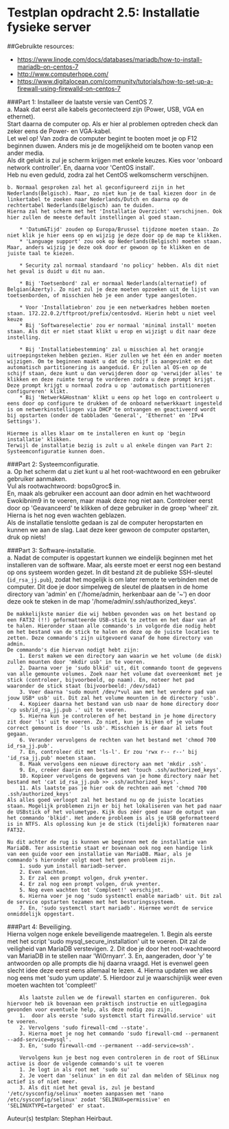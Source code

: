 # Testplan opdracht 2.5: Installatie fysieke server

##Gebruikte resources:
* https://www.linode.com/docs/databases/mariadb/how-to-install-mariadb-on-centos-7
* http://www.computerhope.com/
* https://www.digitalocean.com/community/tutorials/how-to-set-up-a-firewall-using-firewalld-on-centos-7

###Part 1: Installeer de laatste versie van CentOS 7.  
    a. Maak dat eerst alle kabels gecontecteerd zijn (Power, USB, VGA en ethernet).  
    Start daarna de computer op. Als er hier al problemen optreden check dan zeker eens de Power- en VGA-kabel.  
    Let wel op! Van zodra de computer begint te booten moet je op F12 beginnen duwen. Anders mis je de mogelijkheid om te booten vanop een ander media.  
    Als dit gelukt is zul je scherm krijgen met enkele keuzes. Kies voor 'onboard network controller'. En, daarna voor 'CentOS install'.  
    Heb nu even geduld, zodra zal het CentOS welkomscherm verschijnen.  
    
    b. Normaal gesproken zal het al geconfigureerd zijn in het Nederlands(Belgisch). Maar, zo niet kun je de taal kiezen door in de linkertabel te zoeken naar Nederlands/Dutch en daarna op de rechtertabel Nederlands(Belgisch) aan te duiden.  
    Hierna zal het scherm met het 'Installatie Overzicht' verschijnen. Ook hier zullen de meeste default instellingen al goed staan.  
    
        * 'Datum&Tijd' zouden op Europa/Brussel tijdzone moeten staan. Zo niet klik je hier eens op en wijzig je deze door op de map te klikken.
        * 'Language support' zou ook op Nederlands(Belgisch) moeten staan. Maar, anders wijzig je deze ook door er gewoon op te klikken en de juiste taal te kiezen.
        
        * Security zal normaal standaard 'no policy' hebben. Als dit niet het geval is duidt u dit nu aan.
        
        * Bij 'Toetsenbord' zal er normaal Nederlands(alternatief) of Belgian(Azerty). Zo niet zul je deze moeten opzoeken uit de lijst van toetsenborden, of misschien heb je een ander type aangesloten.  
        
        * Voor 'Installatiebron' zou je een netwerkadres hebben moeten staan. 172.22.0.2/tftproot/prefix/centosdvd. Hierin hebt u niet veel keuze
        * Bij 'Softwareselectie' zou er normaal 'minimal install' moeten staan. Als dit er niet staat klikt u erop en wijzigt u dit naar deze instelling.
        
        * Bij 'Installatiebestemming' zal u misschien al het orangje uitroepingsteken hebben gezien. Hier zullen we het één en ander moeten wijzigen. Om te beginnen maakt u dat de schijf is aangevinkt en dat automatisch partitionering is aangeduid. Er zullen al OS-en op de schijf staan, deze kunt u dan verwijderen door op 'verwijder alles' te klikken en deze ruimte terug te vorderen zodra u deze prompt krijgt. Deze prompt krijgt u normaal zodra u op 'automatisch partitioneren configureren' klikt.
        * Bij 'Netwerk&Hostnam' klikt u eens op het logo en controleert u eens door op configure te drukken of de onboard netwerkkaart ingesteld is om netwerkinstellingen via DHCP te ontvangen en geactiveerd wordt bij opstarten (onder de tabbladen 'General', 'Ethernet' en 'IPv4 Settings').
        
    Hiermee is alles klaar om te installeren en kunt op 'begin installatie' klikken.  
    Terwijl de installatie bezig is zult u al enkele dingen van Part 2: Systeemconfiguratie kunnen doen.  
        
###Part 2: Systeemconfiguratie.  
    a. Op het scherm dat u ziet kunt u al het root-wachtwoord en een gebruiker gebruiker aanmaken.  
    Vul als rootwachtwoord: bops0groc$ in.  
    En, maak als gebruiker een account aan door admin en het wachtwoord Ewokibnim9 in te voeren, maar maak deze nog niet aan. Controleer eerst door op 'Geavanceerd' te klikken of deze gebruiker in de groep 'wheel' zit. 
    Hierna is het nog even wachten geblazen.  
    Als de installatie tenslotte gedaan is zal de computer heropstarten en kunnen we aan de slag. Laat deze keer gewoon de computer opstarten, druk op niets!  

###Part 3: Software-installatie.  
    a. Nadat de computer is opgestart kunnen we eindelijk beginnen met het installeren van de software. Maar, als eerste moet er eerst nog een bestand op ons systeem worden gezet. In dit bestand zit de publieke SSH-sleutel (`id_rsa_jj.pub`), zodat het mogelijk is om later remote te verbinden met de computer. Dit doe je door simpelweg de sleutel de plaatsen in de home directory van 'admin' en ('/home/admin, herkenbaar aan de '~') en door deze ook te steken in de map '/home/admin/.ssh/authorized_keys'.  
    
    De makkelijkste manier die wij hebben gevonden was om het bestand op een FAT32 (!!) geformatteerde USB-stick te zetten en het daar van af te halen. Hieronder staan alle commando's in volgorde die nodig hebt om het bestand van de stick te halen en deze op de juiste locaties te zetten. Deze commando's zijn uitgevoerd vanaf de home directory van admin.  
    De commando's die hiervan nodigt hebt zijn:  
        1. Eerst maken we een directory aan waarin we het volume (de disk) zullen mounten door 'mkdir usb' in te voeren.
        2. Daarna voer je 'sudo blkid' uit, dit commando toont de gegevens van alle gemounte volumes. Zoek naar het volume dat overeenkomt met je stick (controleer, bijvoorbeeld, op naam). En, noteer het pad waaronder de stick staat (bijvoorbeeld: /dev/sda1)
        3. Voer daarna 'sudo mount /dev/*vul aan met het verdere pad van jouw USB* usb' uit. Dit zal het volume mounten in de directory 'usb'.
        4. Kopieer daarna het bestand van usb naar de home directory door 'cp usb/id_rsa_jj.pub .' uit te voeren.
        5. Hierna kun je controleren of het bestand in je home directory zit door 'ls' uit te voeren. Zo niet, kun je kijken of je volume correct gemount is door 'ls usb'. Misschien is er daar al iets fout gegaan.
        6. Verander vervolgens de rechten van het bestand met 'chmod 700 id_rsa_jj.pub'.
        7. En, controleer dit met 'ls-l'. Er zou 'rwx r-- r--' bij 'id_rsa_jj.pub' moeten staan.
        8. Maak vervolgens een nieuwe directory aan met 'mkdir .ssh'.
        9. En, creëer daarin een bestand met 'touch .ssh/authorized_keys'.
        10. Kopieer vervolgens de gegevens van je home directory naar het bestand met 'cat id_rsa_jj.pub >> .ssh/authorized_keys'.
        11. Als laatste pas je hier ook de rechten aan met 'chmod 700 .ssh/authorized_keys'
    Als alles goed verloopt zal het bestand nu op de juiste locaties staan. Mogelijk problemen zijn er bij het lokaliseren van het pad naar de USBstick of het volumetype. Kijk dus zéér goed naar de output van het commando 'blkid'. Het andere probleem is als je USB geformatteerd is in NTFS. Als oplossing kun je de stick (tijdelijk) formateren naar FAT32.
    
    Nu dit achter de rug is kunnen we beginnen met de installatie van MariaDB. Ter assistentie staat er bovenaan ook nog een handige link van een guide voor een installatie van MariaDB. Maar, als je commando's hieronder volgt moet het geen probleem zijn.
        1. sudo yum install mariadb-server.
        2. Even wachten.
        3. Er zal een prompt volgen, druk y+enter.
        4. Er zal nog een prompt volgen, druk y+enter.
        5. Nog even wachten tot 'Compleet!' verschijnt.
        6. Hierna voer je nog 'sudo systemctl enable mariadb' uit. Dit zal de service opstarten tezamen met het besturingssysteem.
        7. En, 'sudo systemctl start mariadb'. Hiermee wordt de service onmiddelijk opgestart.
        
###Part 4: Beveiliging.  
    Hierna volgen noge enkele beveiligende maatregelen.
        1. Begin als eerste met het script 'sudo mysql_secure_installation' uit te voeren. Dit zal de veiligheid van MariaDB verstevigen.
        2. Dit doe je door het root-wachtwoord van MariaDB in te stellen naar 'Wi0rnyarr'.
        3. En, aangeraden, door 'y' te antwoorden op alle prompts die hij daarna vraagd. Het is evenwel geen slecht idee deze eerst eens allemaal te lezen.
        4. Hierna updaten we alles nog eens met 'sudo yum update'.
        5. Hierdoor zul je waarschijnlijk weer even moeten wachten tot 'compleet!'
        
        Als laatste zullen we de firewall starten en configureren. Ook hiervoor heb ik bovenaan een praktisch instructie en uitlegpagina gevonden voor eventuele help, als deze nodig zou zijn.
        1.  door als eerste 'sudo systemctl start firewalld.service' uit te voeren.
        2. Vervolgens 'sudo firewall-cmd --state'.
        3. Hierna moet je nog het commando 'sudo firewall-cmd --permanent --add-service=mysql'.
        3. En, 'sudo firewall-cmd --permanent --add-service=ssh'.
        
        Vervolgens kun je best nog even controleren in de root of SELinux active is door de volgende commando's uit te voeren
        1. Je logt in als root met 'sudo su'
        2. Je voert dan 'selinux' in en dit zal dan melden of SELinux nog actief is of niet meer.
        3. Als dit niet het geval is, zul je bestand '/etc/sysconfig/selinux' moeten aanpassen met 'nano /etc/sysconfig/selinux' zodat 'SELINUX=permissive' en 'SELINUXTYPE=targeted' er staat.
        

Auteur(s) testplan: Stephan Heirbaut.


